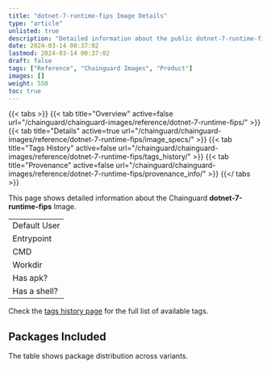 ```yaml
---
title: "dotnet-7-runtime-fips Image Details"
type: "article"
unlisted: true
description: "Detailed information about the public dotnet-7-runtime-fips Chainguard Image."
date: 2024-03-14 00:37:02
lastmod: 2024-03-14 00:37:02
draft: false
tags: ["Reference", "Chainguard Images", "Product"]
images: []
weight: 550
toc: true
---
```


{{< tabs >}}
{{< tab title="Overview" active=false url="/chainguard/chainguard-images/reference/dotnet-7-runtime-fips/" >}}
{{< tab title="Details" active=true url="/chainguard/chainguard-images/reference/dotnet-7-runtime-fips/image_specs/" >}}
{{< tab title="Tags History" active=false url="/chainguard/chainguard-images/reference/dotnet-7-runtime-fips/tags_history/" >}}
{{< tab title="Provenance" active=false url="/chainguard/chainguard-images/reference/dotnet-7-runtime-fips/provenance_info/" >}}
{{</ tabs >}}

This page shows detailed information about the Chainguard **dotnet-7-runtime-fips** Image.

|              |
|--------------|
| Default User |
| Entrypoint   |
| CMD          |
| Workdir      |
| Has apk?     |
| Has a shell? |

Check the [tags history page](/chainguard/chainguard-images/reference/dotnet-7-runtime-fips/tags_history/) for the full list of available tags.

## Packages Included
The table shows package distribution across variants.

|  |
|--|

